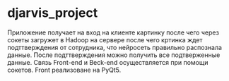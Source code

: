 # djarvis_project
Приложение получает на вход на клиенте картинку после чего через сокеты загружет в Hadoop на сервере после чего кртинка ждет подттверждения от сотрудника, что нейросеть правильно распознала данные. После подттверждения можно получить все подтверженные данные. Связь Front-end  и Beck-end осуществляется при помощи сокетов. Front реализоване на PyQt5.
